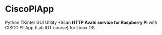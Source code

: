 # CiscoPlApp  
Python TKinter GUI  Utility
*Scan **HTTP Avahi service for Raspberry Pi** with CISCO Pl-App (Lab IOT course) for Linux OS  

